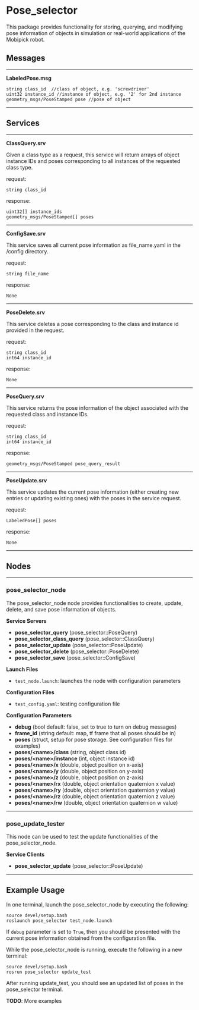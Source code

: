 # Pose_selector

This package provides functionality for storing, querying, and modifying pose information of objects in simulation or real-world applications of the Mobipick robot. 

## Messages   

---

**LabeledPose.msg**
 
    string class_id  //class of object, e.g. 'screwdriver'
    uint32 instance_id //instance of object, e.g. '2' for 2nd instance
    geometry_msgs/PoseStamped pose //pose of object

---

## Services

---

**ClassQuery.srv**

Given a class type as a request, this service will return arrays of object instance IDs and poses corresponding to all instances of the requested class type.

request: 

    string class_id

response:

    uint32[] instance_ids
    geometry_msgs/PoseStamped[] poses

---

**ConfigSave.srv**

This service saves all current pose information as file_name.yaml in the /config directory.

request:

    string file_name

response:

    None

---

**PoseDelete.srv**

This service deletes a pose corresponding to the class and instance id provided in the request.

request:

    string class_id
    int64 instance_id

response:

    None

---

**PoseQuery.srv**

This service returns the pose information of the object associated with the requested class and instance IDs.

request:

    string class_id
    int64 instance_id

response:

    geometry_msgs/PoseStamped pose_query_result

---

**PoseUpdate.srv**

This service updates the current pose information (either creating new entries or updating existing ones) with the poses in the service request.

request:

    LabeledPose[] poses 

response:

    None

---

## Nodes

---

### pose_selector_node

The pose_selector_node node provides functionalities to create, update, delete, and save pose information of objects.

**Service Servers**

* **pose_selector_query** (pose_selector::PoseQuery)
* **pose_selector_class_query** (pose_selector::ClassQuery)
* **pose_selector_update** (pose_selector::PoseUpdate)
* **pose_selector_delete** (pose_selector::PoseDelete)
* **pose_selector_save** (pose_selector::ConfigSave)

**Launch Files**

* `test_node.launch`: launches the node with configuration parameters

**Configuration Files**

* `test_config.yaml`: testing configuration file

**Configuration Parameters**

* **debug** (bool default: false, set to true to turn on debug messages)
* **frame_id** (string default: map, tf frame that all poses should be in)
* **poses** (struct, setup for pose storage. See configuration files for examples)
* **poses/\<name\>/class** (string, object class id)
* **poses/\<name\>/instance** (int, object instance id)
* **poses/\<name\>/x** (double, object position on x-axis)
* **poses/\<name\>/y** (double, object position on y-axis)
* **poses/\<name\>/z** (double, object position on z-axis)
* **poses/\<name\>/rx** (double, object orientation quaternion x value)
* **poses/\<name\>/ry** (double, object orientation quaternion y value)
* **poses/\<name\>/rz** (double, object orientation quaternion z value)
* **poses/\<name\>/rw** (double, object orientation quaternion w value)

---

### pose_update_tester

This node can be used to test the update functionalities of the pose_selector_node.

**Service Clients**

* **pose_selector_update** (pose_selector::PoseUpdate)

---

## Example Usage

In one terminal, launch the pose_selector_node by executing the following:

```
source devel/setup.bash
roslaunch pose_selector test_node.launch
```

If `debug` parameter is set to `True`, then you should be presented with the current pose information obtained from the configuration file.

While the pose_selector_node is running, execute the following in a new terminal:

```
source devel/setup.bash
rosrun pose_selector update_test
```

After running update_test, you should see an updated list of poses in the pose_selector terminal.

**TODO**: More examples
